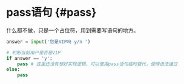 # pass语句 {#pass}

什么都不做，只是一个占位符，用到需要写语句的地方。

```python
answer = input('您是VIP吗 y/n ')

# 判断当前用户是否是VIP
if answer == 'y':
    pass # 这里还没有想好实现逻辑，可以使用pass语句临时替代，使得语法通过
else:
    pass
```

